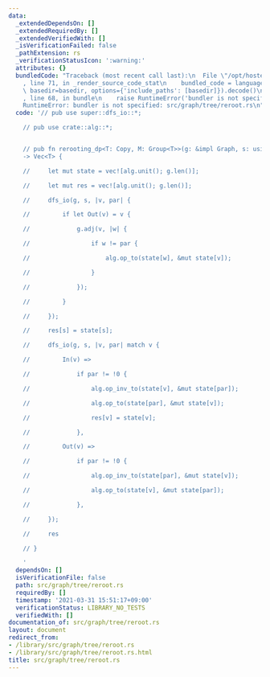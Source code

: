 ```yaml
---
data:
  _extendedDependsOn: []
  _extendedRequiredBy: []
  _extendedVerifiedWith: []
  _isVerificationFailed: false
  _pathExtension: rs
  _verificationStatusIcon: ':warning:'
  attributes: {}
  bundledCode: "Traceback (most recent call last):\n  File \"/opt/hostedtoolcache/Python/3.9.5/x64/lib/python3.9/site-packages/onlinejudge_verify/documentation/build.py\"\
    , line 71, in _render_source_code_stat\n    bundled_code = language.bundle(stat.path,\
    \ basedir=basedir, options={'include_paths': [basedir]}).decode()\n  File \"/opt/hostedtoolcache/Python/3.9.5/x64/lib/python3.9/site-packages/onlinejudge_verify/languages/user_defined.py\"\
    , line 68, in bundle\n    raise RuntimeError('bundler is not specified: {}'.format(path.as_posix()))\n\
    RuntimeError: bundler is not specified: src/graph/tree/reroot.rs\n"
  code: '// pub use super::dfs_io::*;

    // pub use crate::alg::*;


    // pub fn rerooting_dp<T: Copy, M: Group<T>>(g: &impl Graph, s: usize, alg: M)
    -> Vec<T> {

    //     let mut state = vec![alg.unit(); g.len()];

    //     let mut res = vec![alg.unit(); g.len()];

    //     dfs_io(g, s, |v, par| {

    //         if let Out(v) = v {

    //             g.adj(v, |w| {

    //                 if w != par {

    //                     alg.op_to(state[w], &mut state[v]);

    //                 }

    //             });

    //         }

    //     });

    //     res[s] = state[s];

    //     dfs_io(g, s, |v, par| match v {

    //         In(v) =>

    //             if par != !0 {

    //                 alg.op_inv_to(state[v], &mut state[par]);

    //                 alg.op_to(state[par], &mut state[v]);

    //                 res[v] = state[v];

    //             },

    //         Out(v) =>

    //             if par != !0 {

    //                 alg.op_inv_to(state[par], &mut state[v]);

    //                 alg.op_to(state[v], &mut state[par]);

    //             },

    //     });

    //     res

    // }

    '
  dependsOn: []
  isVerificationFile: false
  path: src/graph/tree/reroot.rs
  requiredBy: []
  timestamp: '2021-03-31 15:51:17+09:00'
  verificationStatus: LIBRARY_NO_TESTS
  verifiedWith: []
documentation_of: src/graph/tree/reroot.rs
layout: document
redirect_from:
- /library/src/graph/tree/reroot.rs
- /library/src/graph/tree/reroot.rs.html
title: src/graph/tree/reroot.rs
---
```

